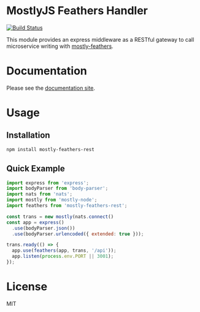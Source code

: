 MostlyJS Feathers Handler
=========================

[![Build Status](https://travis-ci.org/mostlyjs/mostly-feathers-rest.svg)](https://travis-ci.org/mostlyjs/mostly-feathers-rest)

This module provides an express middleware as a RESTful gateway to call microservice writing with [mostly-feathers](https://github.com/MostlyJS/mostly-feathers).

# Documentation

Please see the [documentation site](https://mostlyjs.github.io).

# Usage

## Installation

```bash
npm install mostly-feathers-rest
```

## Quick Example

```javascript
import express from 'express';
import bodyParser from 'body-parser';
import nats from 'nats';
import mostly from 'mostly-node';
import feathers from 'mostly-feathers-rest';

const trans = new mostly(nats.connect()
const app = express()
  .use(bodyParser.json())
  .use(bodyParser.urlencoded({ extended: true }));

trans.ready(() => {
  app.use(feathers(app, trans, '/api'));
  app.listen(process.env.PORT || 3001);
});
```

# License

MIT